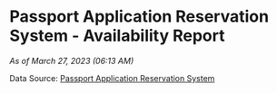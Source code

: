 # Passport Application Reservation System - Availability Report

*As of March 27, 2023 (06:13 AM)*

Data Source: [Passport Application Reservation System](https://eservices.immigration.gov.lk:8443/appointment/pages/reservationApplication.xhtml)